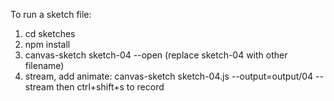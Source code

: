 To run a sketch file:
1. cd sketches
2. npm install
3. canvas-sketch sketch-04 --open (replace sketch-04 with other filename)
4. stream, add animate: canvas-sketch sketch-04.js --output=output/04 --stream then ctrl+shift+s to record